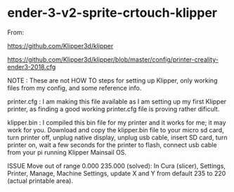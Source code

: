 # ender-3-v2-sprite-crtouch-klipper

From:

https://github.com/Klipper3d/klipper

https://github.com/Klipper3d/klipper/blob/master/config/printer-creality-ender3-2018.cfg


NOTE : These are not HOW TO steps for setting up Klipper, only working files from my config, and some reference info.

printer.cfg : I am making this file available as I am setting up my first Klipper printer, as finding a good working printer.cfg file is proving rather dificult.

klipper.bin :  I compiled this bin file for my printer and it works for me; it may work for you. Download and copy the klipper.bin file to your micro sd card, turn printer off, unplug native display, unplug usb cable, insert SD card, turn printer on, wait a few seconds for the printer to flash, connect usb cable from your pi running Klipper Mainsail OS.

ISSUE Move out of range 0.000 235.000 (solved): In Cura (slicer), Settings, Printer, Manage, Machine Settings, update X and Y from default 235 to 220 (actual printable area).
